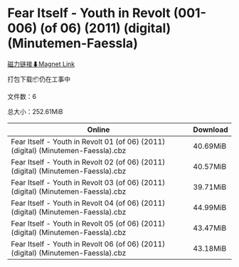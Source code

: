 # Fear Itself - Youth in Revolt (001-006) (of 06) (2011) (digital) (Minutemen-Faessla)

[磁力链接⬇Magnet Link](magnet:?xt=urn:btih:1175b554d87625f05f4f64f0502e032b8b592329&dn=Fear%20Itself%20-%20Youth%20in%20Revolt%20%28001-006%29%20%28of%2006%29%20%282011%29%20%28digital%29%20%28Minutemen-Faessla%29)

打包下载📦仍在工事中

文件数：6

总大小：252.61MiB

Online | Download
--- | ---
Fear Itself - Youth in Revolt 01 (of 06) (2011) (digital) (Minutemen-Faessla).cbz | 40.69MiB
Fear Itself - Youth in Revolt 02 (of 06) (2011) (digital) (Minutemen-Faessla).cbz | 40.57MiB
Fear Itself - Youth in Revolt 03 (of 06) (2011) (digital) (Minutemen-Faessla).cbz | 39.71MiB
Fear Itself - Youth in Revolt 04 (of 06) (2011) (digital) (Minutemen-Faessla).cbz | 44.99MiB
Fear Itself - Youth in Revolt 05 (of 06) (2011) (digital) (Minutemen-Faessla).cbz | 43.47MiB
Fear Itself - Youth in Revolt 06 (of 06) (2011) (digital) (Minutemen-Faessla).cbz | 43.18MiB